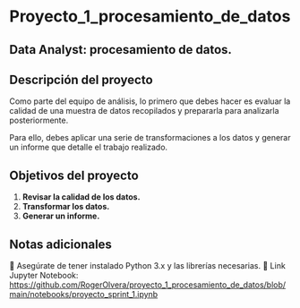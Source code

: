 # Proyecto_1_procesamiento_de_datos
 
## **Data Analyst: procesamiento de datos.**

## **Descripción del proyecto**

Como parte del equipo de análisis, lo primero que debes hacer es evaluar la calidad de una muestra de datos recopilados y prepararla para analizarla posteriormente.

Para ello, debes aplicar una serie de transformaciones a los datos y generar un informe que detalle el trabajo realizado.

## **Objetivos del proyecto**

1. **Revisar la calidad de los datos.**
2. **Transformar los datos.**
3. **Generar un informe.**

## **Notas adicionales**

:diamond_shape_with_a_dot_inside: Asegúrate de tener instalado Python 3.x y las librerías necesarias.
:diamond_shape_with_a_dot_inside: Link Jupyter Notebook: https://github.com/RogerOlvera/proyecto_1_procesamiento_de_datos/blob/main/notebooks/proyecto_sprint_1.ipynb


